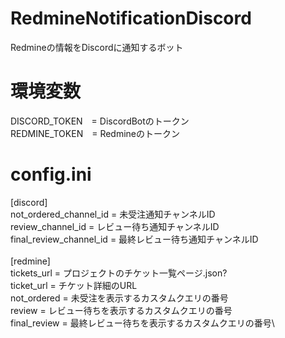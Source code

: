 # RedmineNotificationDiscord
Redmineの情報をDiscordに通知するボット

# 環境変数
DISCORD_TOKEN　= DiscordBotのトークン\
REDMINE_TOKEN　= Redmineのトークン

# config.ini
[discord]\
not_ordered_channel_id = 未受注通知チャンネルID\
review_channel_id = レビュー待ち通知チャンネルID\
final_review_channel_id = 最終レビュー待ち通知チャンネルID\
\
[redmine]\
tickets_url = プロジェクトのチケット一覧ページ.json?\
ticket_url = チケット詳細のURL\
not_ordered = 未受注を表示するカスタムクエリの番号\
review = レビュー待ちを表示するカスタムクエリの番号\
final_review = 最終レビュー待ちを表示するカスタムクエリの番号\